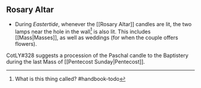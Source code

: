 ## Rosary Altar
- During _Eastertide_, whenever the [[Rosary Altar]] candles are lit, the two lamps near the hole in the wall[^name] is also lit. This includes [[Mass|Masses]], as well as weddings (for when the couple offers flowers).

[^name]: What is this thing called? #handbook-todo 


CotLY#328 suggests a procession of the Paschal candle to the Baptistery during the last Mass of [[Pentecost Sunday|Pentecost]].